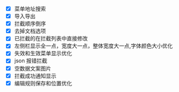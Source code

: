 - [x] 菜单地址搜索
- [x] 导入导出
- [x] 拦截顺序倒序
- [x] 去掉文档选项
- [x] 已拦截的在拦截列表中直接修改
- [x] 左侧栏显示全一点，宽度大一点，整体宽度大一点,字体颜色大小优化
- [x] 失效和生效菜单显示优化
- [x] json 报错拦截
- [x] 空数据文案图片
- [x] 拦截成功通知显示
- [x] 编辑规则保存和位置优化
